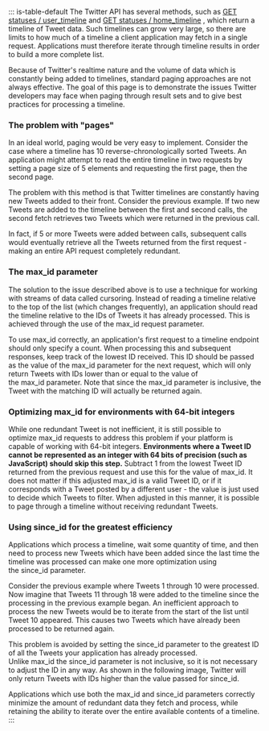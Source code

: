 ::: is-table-default
The Twitter API has several methods, such as [GET statuses /
user_timeline](/en/docs/tweets/timelines/api-reference/get-statuses-user_timeline.html)
and [GET statuses /
home_timeline](/en/docs/tweets/timelines/api-reference/get-statuses-home_timeline.html)
, which return a timeline of Tweet data. Such timelines can grow very
large, so there are limits to how much of a timeline a client
application may fetch in a single request. Applications must therefore
iterate through timeline results in order to build a more complete list.

Because of Twitter's realtime nature and the volume of data which is
constantly being added to timelines, standard paging approaches are not
always effective. The goal of this page is to demonstrate the issues
Twitter developers may face when paging through result sets and to give
best practices for processing a timeline.

### The problem with "pages"

In an ideal world, paging would be very easy to implement. Consider the
case where a timeline has 10 reverse-chronologically sorted Tweets. An
application might attempt to read the entire timeline in two requests by
setting a page size of 5 elements and requesting the first page, then
the second page.

The problem with this method is that Twitter timelines are constantly
having new Tweets added to their front. Consider the previous example.
If two new Tweets are added to the timeline between the first and second
calls, the second fetch retrieves two Tweets which were returned in the
previous call.

In fact, if 5 or more Tweets were added between calls, subsequent calls
would eventually retrieve all the Tweets returned from the first
request - making an entire API request completely redundant.

### The max_id parameter

The solution to the issue described above is to use a technique for
working with streams of data called cursoring. Instead of reading a
timeline relative to the top of the list (which changes frequently), an
application should read the timeline relative to the IDs of Tweets it
has already processed. This is achieved through the use of
the max_id request parameter.

To use max_id correctly, an application's first request to a timeline
endpoint should only specify a count. When processing this and
subsequent responses, keep track of the lowest ID received. This ID
should be passed as the value of the max_id parameter for the next
request, which will only return Tweets with IDs lower than or equal to
the value of the max_id parameter. Note that since the max_id parameter
is inclusive, the Tweet with the matching ID will actually be returned
again.

### Optimizing max_id for environments with 64-bit integers

While one redundant Tweet is not inefficient, it is still possible to
optimize max_id requests to address this problem if your platform is
capable of working with 64-bit integers. **Environments where a Tweet ID
cannot be represented as an integer with 64 bits of precision (such as
JavaScript) should skip this step.** Subtract 1 from the lowest Tweet ID
returned from the previous request and use this for the value of max_id.
It does not matter if this adjusted max_id is a valid Tweet ID, or if it
corresponds with a Tweet posted by a different user - the value is just
used to decide which Tweets to filter. When adjusted in this manner, it
is possible to page through a timeline without receiving redundant
Tweets.

### Using since_id for the greatest efficiency

Applications which process a timeline, wait some quantity of time, and
then need to process new Tweets which have been added since the last
time the timeline was processed can make one more optimization using
the since_id parameter.

Consider the previous example where Tweets 1 through 10 were processed.
Now imagine that Tweets 11 through 18 were added to the timeline since
the processing in the previous example began. An inefficient approach to
process the new Tweets would be to iterate from the start of the list
until Tweet 10 appeared. This causes two Tweets which have already been
processed to be returned again.

This problem is avoided by setting the since_id parameter to the
greatest ID of all the Tweets your application has already processed.
Unlike max_id the since_id parameter is not inclusive, so it is not
necessary to adjust the ID in any way. As shown in the following image,
Twitter will only return Tweets with IDs higher than the value passed
for since_id.

Applications which use both the max_id and since_id parameters correctly
minimize the amount of redundant data they fetch and process, while
retaining the ability to iterate over the entire available contents of a
timeline.
:::
